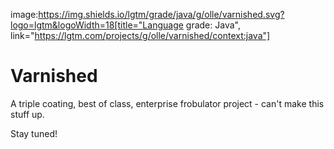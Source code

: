   image:https://img.shields.io/lgtm/grade/java/g/olle/varnished.svg?logo=lgtm&logoWidth=18[title="Language grade: Java", link="https://lgtm.com/projects/g/olle/varnished/context:java"]

# Varnished

A triple coating, best of class, enterprise frobulator project - can't make this
stuff up.

Stay tuned!
